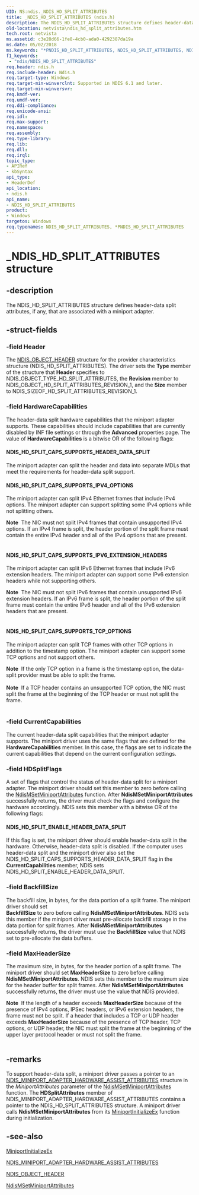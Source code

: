 ```yaml
---
UID: NS:ndis._NDIS_HD_SPLIT_ATTRIBUTES
title: _NDIS_HD_SPLIT_ATTRIBUTES (ndis.h)
description: The NDIS_HD_SPLIT_ATTRIBUTES structure defines header-data split attributes, if any, that are associated with a miniport adapter.
old-location: netvista\ndis_hd_split_attributes.htm
tech.root: netvista
ms.assetid: c3e28d66-1fe8-4cb0-ada0-4292387da19a
ms.date: 05/02/2018
ms.keywords: "*PNDIS_HD_SPLIT_ATTRIBUTES, NDIS_HD_SPLIT_ATTRIBUTES, NDIS_HD_SPLIT_ATTRIBUTES structure [Network Drivers Starting with Windows Vista], PNDIS_HD_SPLIT_ATTRIBUTES, PNDIS_HD_SPLIT_ATTRIBUTES structure pointer [Network Drivers Starting with Windows Vista], _NDIS_HD_SPLIT_ATTRIBUTES, header_data_split_ref_32bcb512-6620-48a5-8073-7b9ef0ef1f18.xml, ndis/NDIS_HD_SPLIT_ATTRIBUTES, ndis/PNDIS_HD_SPLIT_ATTRIBUTES, netvista.ndis_hd_split_attributes"
f1_keywords:
 - "ndis/NDIS_HD_SPLIT_ATTRIBUTES"
req.header: ndis.h
req.include-header: Ndis.h
req.target-type: Windows
req.target-min-winverclnt: Supported in NDIS 6.1 and later.
req.target-min-winversvr: 
req.kmdf-ver: 
req.umdf-ver: 
req.ddi-compliance: 
req.unicode-ansi: 
req.idl: 
req.max-support: 
req.namespace: 
req.assembly: 
req.type-library: 
req.lib: 
req.dll: 
req.irql: 
topic_type:
- APIRef
- kbSyntax
api_type:
- HeaderDef
api_location:
- ndis.h
api_name:
- NDIS_HD_SPLIT_ATTRIBUTES
product:
- Windows
targetos: Windows
req.typenames: NDIS_HD_SPLIT_ATTRIBUTES, *PNDIS_HD_SPLIT_ATTRIBUTES
---
```


# _NDIS_HD_SPLIT_ATTRIBUTES structure


## -description


The NDIS_HD_SPLIT_ATTRIBUTES structure defines header-data split attributes, if any, that are
  associated with a miniport adapter.


## -struct-fields




### -field Header

The 
     <a href="https://docs.microsoft.com/windows-hardware/drivers/ddi/ntddndis/ns-ntddndis-_ndis_object_header">NDIS_OBJECT_HEADER</a> structure for the
     provider characteristics structure (NDIS_HD_SPLIT_ATTRIBUTES). The driver sets the 
     <b>Type</b> member of the structure that 
     <b>Header</b> specifies to NDIS_OBJECT_TYPE_HD_SPLIT_ATTRIBUTES, the 
     <b>Revision</b> member to NDIS_OBJECT_HD_SPLIT_ATTRIBUTES_REVISION_1, and the 
     <b>Size</b> member to NDIS_SIZEOF_HD_SPLIT_ATTRIBUTES_REVISION_1.


### -field HardwareCapabilities

The header-data split hardware capabilities that the miniport adapter supports. These capabilities
     should include capabilities that are currently disabled by INF file settings or through the 
     <b>Advanced</b> properties page. The value of 
     <b>HardwareCapabilities</b> is a bitwise OR of the following flags:
     





#### NDIS_HD_SPLIT_CAPS_SUPPORTS_HEADER_DATA_SPLIT

The miniport adapter can split the header and data into separate MDLs that meet the requirements
       for header-data split support.



#### NDIS_HD_SPLIT_CAPS_SUPPORTS_IPV4_OPTIONS

The miniport adapter can split IPv4 Ethernet frames that include IPv4 options. The miniport
       adapter can support splitting some IPv4 options while not splitting others. 
       

<div class="alert"><b>Note</b>  The NIC must not split IPv4 frames that contain unsupported IPv4 options. If an
       IPv4 frame is split, the header portion of the split frame must contain the entire IPv4 header and all
       of the IPv4 options that are present.</div>
<div> </div>


#### NDIS_HD_SPLIT_CAPS_SUPPORTS_IPV6_EXTENSION_HEADERS

The miniport adapter can split IPv6 Ethernet frames that include IPv6 extension headers. The
       miniport adapter can support some IPv6 extension headers while not supporting others. 
       

<div class="alert"><b>Note</b>  The NIC must not split IPv6 frames that contain unsupported IPv6 extension
       headers. If an IPv6 frame is split, the header portion of the split frame must contain the entire IPv6
       header and all of the IPv6 extension headers that are present.</div>
<div> </div>


#### NDIS_HD_SPLIT_CAPS_SUPPORTS_TCP_OPTIONS

The miniport adapter can split TCP frames with other TCP options in addition to the timestamp
       option. The miniport adapter can support some TCP options and not support others.
       

<div class="alert"><b>Note</b>  If the only TCP option in a frame is the timestamp option, the data-split
       provider must be able to split the frame.</div>
<div> </div>
<div class="alert"><b>Note</b>  If a TCP header contains an unsupported TCP option, the NIC must split the frame
       at the beginning of the TCP header or must not split the frame.</div>
<div> </div>

### -field CurrentCapabilities

The current header-data split capabilities that the miniport adapter supports. The miniport driver
     uses the same flags that are defined for the 
     <b>HardwareCapabilities</b> member. In this case, the flags are set to indicate the current capabilities
     that depend on the current configuration settings.


### -field HDSplitFlags

A set of flags that control the status of header-data split for a miniport adapter. The miniport
     driver should set this member to zero before calling the 
     <a href="https://docs.microsoft.com/windows-hardware/drivers/ddi/ndis/nf-ndis-ndismsetminiportattributes">
     NdisMSetMiniportAttributes</a> function. After 
     <b>NdisMSetMiniportAttributes</b> successfully returns, the driver must check the flags and configure the
     hardware accordingly. NDIS sets this member with a bitwise OR of the following flags:
     





#### NDIS_HD_SPLIT_ENABLE_HEADER_DATA_SPLIT

If this flag is set, the miniport driver should enable header-data split in the hardware.
       Otherwise, header-data split is disabled. If the computer uses header-data split and the miniport
       driver also set the NDIS_HD_SPLIT_CAPS_SUPPORTS_HEADER_DATA_SPLIT flag in the 
       <b>CurrentCapabilities</b> member, NDIS sets NDIS_HD_SPLIT_ENABLE_HEADER_DATA_SPLIT.


### -field BackfillSize

The backfill size, in bytes, for the data portion of a split frame. The miniport driver should set     
     <b>BackfillSize</b> to zero before calling 
     <b>NdisMSetMiniportAttributes</b>. NDIS sets this member if the miniport driver must pre-allocate
     backfill storage in the data portion for split frames. After 
     <b>NdisMSetMiniportAttributes</b> successfully returns, the driver must use the 
     <b>BackfillSize</b> value that NDIS set to pre-allocate the data buffers.


### -field MaxHeaderSize

The maximum size, in bytes, for the header portion of a split frame. The miniport driver should
     set 
     <b>MaxHeaderSize</b> to zero before calling 
     <b>NdisMSetMiniportAttributes</b>. NDIS sets this member to the maximum size for the header buffer for
     split frames. After 
     <b>NdisMSetMiniportAttributes</b> successfully returns, the driver must use the value that NDIS provided.
     
     

<div class="alert"><b>Note</b>  If the length of a header exceeds 
     <b>MaxHeaderSize</b> because of the presence of IPv4 options, IPSec headers, or IPv6 extension headers,
     the frame must not be split. If a header that includes a TCP or UDP header exceeds 
     <b>MaxHeaderSize</b> because of the presence of TCP header, TCP options, or UDP header, the NIC must
     split the frame at the beginning of the upper layer protocol header or must not split the
     frame.</div>
<div> </div>

## -remarks



To support header-data split, a miniport driver passes a pointer to an 
    <a href="https://docs.microsoft.com/windows-hardware/drivers/ddi/ndis/ns-ndis-_ndis_miniport_adapter_hardware_assist_attributes">
    NDIS_MINIPORT_ADAPTER_HARDWARE_ASSIST_ATTRIBUTES</a> structure in the 
    <i>MiniportAttributes</i> parameter of the 
    <a href="https://docs.microsoft.com/windows-hardware/drivers/ddi/ndis/nf-ndis-ndismsetminiportattributes">
    NdisMSetMiniportAttributes</a> function. The 
    <b>HDSplitAttributes</b> member of NDIS_MINIPORT_ADAPTER_HARDWARE_ASSIST_ATTRIBUTES contains a pointer to
    the NDIS_HD_SPLIT_ATTRIBUTES structure. A miniport driver calls 
    <b>NdisMSetMiniportAttributes</b> from its 
    <a href="https://docs.microsoft.com/windows-hardware/drivers/ddi/ndis/nc-ndis-miniport_initialize">MiniportInitializeEx</a> function
    during initialization.




## -see-also




<a href="https://docs.microsoft.com/windows-hardware/drivers/ddi/ndis/nc-ndis-miniport_initialize">MiniportInitializeEx</a>



<a href="https://docs.microsoft.com/windows-hardware/drivers/ddi/ndis/ns-ndis-_ndis_miniport_adapter_hardware_assist_attributes">
   NDIS_MINIPORT_ADAPTER_HARDWARE_ASSIST_ATTRIBUTES</a>



<a href="https://docs.microsoft.com/windows-hardware/drivers/ddi/ntddndis/ns-ntddndis-_ndis_object_header">NDIS_OBJECT_HEADER</a>



<a href="https://docs.microsoft.com/windows-hardware/drivers/ddi/ndis/nf-ndis-ndismsetminiportattributes">NdisMSetMiniportAttributes</a>
 

 

